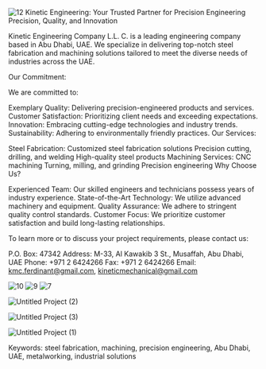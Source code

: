 ![12](https://github.com/user-attachments/assets/a79172cb-8a39-445d-8d22-dff194bd5d28)
Kinetic Engineering: Your Trusted Partner for Precision Engineering
Precision, Quality, and Innovation

Kinetic Engineering Company L.L.
C. is a leading engineering company based in Abu Dhabi, UAE. We specialize in delivering top-notch steel fabrication and machining solutions tailored to meet the diverse needs of industries across the UAE.

Our Commitment:

We are committed to:

Exemplary Quality: Delivering precision-engineered products and services.
Customer Satisfaction: Prioritizing client needs and exceeding expectations.
Innovation: Embracing cutting-edge technologies and industry trends.
Sustainability: Adhering to environmentally friendly practices.
Our Services:

Steel Fabrication:
Customized steel fabrication solutions
Precision cutting, drilling, and welding
High-quality steel products
Machining Services:
CNC machining
Turning, milling, and grinding
Precision engineering
Why Choose Us?

Experienced Team: Our skilled engineers and technicians possess years of industry experience.
State-of-the-Art Technology: We utilize advanced machinery and equipment.
Quality Assurance: We adhere to stringent quality control standards.
Customer Focus: We prioritize customer satisfaction and build long-lasting relationships.


To learn more or to discuss your project requirements, please contact us:

P.O. Box: 47342
Address: M-33, Al Kawakib 3 St., Musaffah, Abu Dhabi, UAE
Phone: +971 2 6424266
Fax: +971 2 6424266
Email: kmc.ferdinant@gmail.com, kineticmechanical@gmail.com


![10](https://github.com/user-attachments/assets/3dbcd917-a47c-4308-a5af-4b53a7e9498f)
![9](https://github.com/user-attachments/assets/abbfb5d1-3a84-45ff-9b32-a75815e17ed8)
![7](https://github.com/user-attachments/assets/7108fb39-3ae8-425c-85d3-624ccab916d2)

![Untitled Project (2)](https://github.com/user-attachments/assets/1f2fce33-0ca0-49aa-8377-2bed6bf17121)


![Untitled Project (3)](https://github.com/user-attachments/assets/2d86e5af-a84f-422e-a5ba-a876db2c6267)



![Untitled Project (1)](https://github.com/user-attachments/assets/ad6a2adf-97d5-478d-a70c-ec0e80fef754)

Keywords: steel fabrication, machining, precision engineering, Abu Dhabi, UAE, metalworking, industrial solutions
